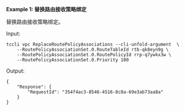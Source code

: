 **Example 1: 替换路由接收策略绑定**

替换路由接收策略绑定。

Input: 

```
tccli vpc ReplaceRoutePolicyAssociations --cli-unfold-argument  \
    --RoutePolicyAssociationSet.0.RouteTableId rtb-qk8eyn9g \
    --RoutePolicyAssociationSet.0.RoutePolicyId rrp-q7ywkx3w \
    --RoutePolicyAssociationSet.0.Priority 100
```

Output: 
```
{
    "Response": {
        "RequestId": "354f4ac3-8546-4516-8c8a-69e3ab73aa8a"
    }
}
```

